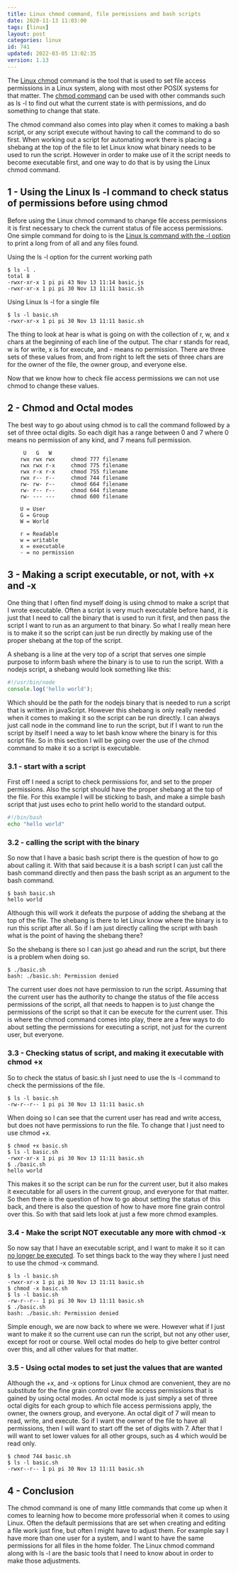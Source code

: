 ```yaml
---
title: Linux chmod command, file permissions and bash scripts
date: 2020-11-13 11:03:00
tags: [linux]
layout: post
categories: linux
id: 741
updated: 2022-03-05 13:02:35
version: 1.13
---
```


The [Linux chmod](https://man7.org/linux/man-pages/man1/chmod.1.html) command is the tool that is used to set file access permissions in a Linux system, along with most other POSIX systems for that matter. The [chmod command](https://www.howtogeek.com/437958/how-to-use-the-chmod-command-on-linux/) can be used with other commands such as ls -l to find out what the current state is with permissions, and do something to change that state.

The chmod command also comes into play when it comes to making a bash script, or any script execute without having to call the command to do so first. When working out a script for automating work there is placing a shebang at the top of the file to let Linux know what binary needs to be used to run the script. However in order to make use of it the script needs to become executable first, and one way to do that is by using the Linux chmod command.

<!-- more -->

## 1 - Using the Linux ls -l command to check status of permissions before using chmod

Before using the Linux chmod command to change file access permissions it is first necessary to check the current status of file access permissions. One simple command for doing to is the [Linux ls command with the -l option](/2020/10/14/linux-ls/) to print a long from of all and any files found.


Using the ls -l option for the current working path

```
$ ls -l .
total 8
-rwxr-xr-x 1 pi pi 43 Nov 13 11:14 basic.js
-rwxr-xr-x 1 pi pi 30 Nov 13 11:11 basic.sh
```

Using Linux ls -l for a single file

```
$ ls -l basic.sh
-rwxr-xr-x 1 pi pi 30 Nov 13 11:11 basic.sh
```

The thing to look at hear is what is going on with the collection of r, w, and x chars at the beginning of each line of the output. The char r stands for read, w is for write, x is for execute, and - means no permission. There are three sets of these values from, and from right to left the sets of three chars are for the owner of the file, the owner group, and everyone else.

Now that we know how to check file access permissions we can not use chmod to change these values.

## 2 - Chmod and Octal modes

The best way to go about using chmod is to call the command followed by a set of three octal digits. So each digit has a range between 0 and 7 where 0 means no permission of any kind, and 7 means full permission.

```
     U   G   W
    rwx rwx rwx     chmod 777 filename      
    rwx rwx r-x     chmod 775 filename
    rwx r-x r-x     chmod 755 filename
    rwx r-- r--     chmod 744 filename
    rw- rw- r--     chmod 664 filename
    rw- r-- r--     chmod 644 filename
    rw- --- ---     chmod 600 filename

    U = User 
    G = Group 
    W = World

    r = Readable
    w = writable
    x = executable 
    - = no permission
```

## 3 - Making a script executable, or not, with +x and -x

One thing that I often find myself doing is using chmod to make a script that I wrote executable. Often a script is very much executable before hand, it is just that I need to call the binary that is used to run it first, and then pass the script I want to run as an argument to that binary. So what I really mean here is to make it so the script can just be run directly by making use of the proper shebang at the top of the script.

A shebang is a line at the very top of a script that serves one simple purpose to inform bash where the binary is to use to run the script. With a nodejs script, a shebang would look something like this:

```js
#!/usr/bin/node
console.log('hello world');
```

Which should be the path for the nodejs binary that is needed to run a script that is written in javaScript. However this shebang is only really needed when it comes to making it so the script can be run directly. I can always just call node in the command line to run the script, but if I want to run the script by itself I need a way to let bash know where the binary is for this script file. So in this section I will be going over the use of the chmod command to make it so a script is executable.

### 3.1 - start with a script

First off I need a script to check permissions for, and set to the proper permissions. Also the script should have the proper shebang at the top of the file. For this example I will be sticking to bash, and make a simple bash script that just uses echo to print hello world to the standard output.

```bash
#!/bin/bash
echo "hello world"
```

### 3.2 - calling the script with the binary

So now that I have a basic bash script there is the question of how to go about calling it. With that said because it is a bash script I can just call the bash command directly and then pass the bash script as an argument to the bash command.

```
$ bash basic.sh
hello world
```

Although this will work it defeats the purpose of adding the shebang at the top of the file. The shebang is there to let Linux know where the binary is to run this script after all. So if I am just directly calling the script with bash what is the point of having the shebang there?

So the shebang is there so I can just go ahead and run the script, but there is a problem when doing so.

```
$ ./basic.sh
bash: ./basic.sh: Permission denied
```

The current user does not have permission to run the script. Assuming that the current user has the authority to change the status of the file access permissions of the script, all that needs to happen is to just change the permissions of the script so that it can be execute for the current user. This is where the chmod command comes into play, there are a few ways to do about setting the permissions for executing a script, not just for the current user, but everyone.

### 3.3 - Checking status of script, and making it executable with chmod +x

So to check the status of basic.sh I just need to use the ls -l command to check the permissions of the file.

```
$ ls -l basic.sh
-rw-r--r-- 1 pi pi 30 Nov 13 11:11 basic.sh
```

When doing so I can see that the current user has read and write access, but does not have permissions to run the file. To change that I just need to use chmod +x.

```
$ chmod +x basic.sh
$ ls -l basic.sh
-rwxr-xr-x 1 pi pi 30 Nov 13 11:11 basic.sh
$ ./basic.sh
hello world
```

This makes it so the script can be run for the current user, but it also makes it executable for all users in the current group, and everyone for that matter. So then there is the question of how to go about setting the status of this back, and there is also the question of how to have more fine grain control over this. So with that said lets look at just a few more chmod examples.

### 3.4 - Make the script NOT executable any more with chmod -x

So now say that I have an executable script, and I want to make it so it can [no longer be executed](https://superuser.com/questions/541143/how-to-set-a-file-as-not-executable). To set things back to the way they where I just need to use the chmod -x command.

```
$ ls -l basic.sh
-rwxr-xr-x 1 pi pi 30 Nov 13 11:11 basic.sh
$ chmod -x basic.sh
$ ls -l basic.sh
-rw-r--r-- 1 pi pi 30 Nov 13 11:11 basic.sh
$ ./basic.sh
bash: ./basic.sh: Permission denied
```

Simple enough, we are now back to where we were. However what if I just want to make it so the current use can run the script, but not any other user, except for root or course. Well octal modes do help to give better control over this, and all other values for that matter.

### 3.5 - Using octal modes to set just the values that are wanted

Although the +x, and -x options for Linux chmod are convenient, they are no substitute for the fine grain control over file access permissions that is gained by using octal modes. An octal mode is just simply a set of three octal digits for each group to which file access permissions apply, the owner, the owners group, and everyone. An octal digit of 7 will mean to read, write, and execute. So if I want the owner of the file to have all permissions, then I will want to start off the set of digits with 7. After that I will want to set lower values for all other groups, such as 4 which would be read only.

```
$ chmod 744 basic.sh
$ ls -l basic.sh
-rwxr--r-- 1 pi pi 30 Nov 13 11:11 basic.sh
```

## 4 - Conclusion

The chmod command is one of many little commands that come up when it comes to learning how to become more professorial when it comes to using Linux. Often the default permissions that are set when creating and editing a file work just fine, but often I might have to adjust them. For example say I have more than one user for a system, and I want to have the same permissions for all files in the home folder. The Linux chmod command along with ls -l are the basic tools that I need to know about in order to make those adjustments.

